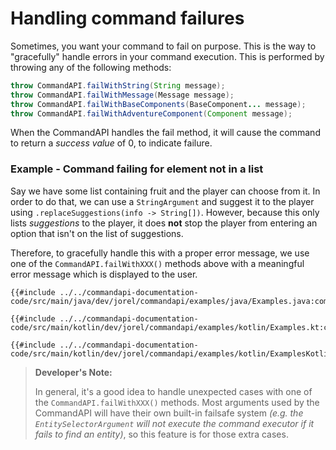 # Handling command failures

Sometimes, you want your command to fail on purpose. This is the way to "gracefully" handle errors in your command execution. This is performed by throwing any of the following methods:

```java
throw CommandAPI.failWithString(String message);
throw CommandAPI.failWithMessage(Message message);
throw CommandAPI.failWithBaseComponents(BaseComponent... message);
throw CommandAPI.failWithAdventureComponent(Component message);
```

When the CommandAPI handles the fail method, it will cause the command to return a _success value_ of 0, to indicate failure.

<div class="example">

### Example - Command failing for element not in a list

Say we have some list containing fruit and the player can choose from it. In order to do that, we can use a `StringArgument` and suggest it to the player using `.replaceSuggestions(info -> String[])`. However, because this only lists _suggestions_ to the player, it does **not** stop the player from entering an option that isn't on the list of suggestions.

Therefore, to gracefully handle this with a proper error message, we use one of the `CommandAPI.failWithXXX()` methods above with a meaningful error message which is displayed to the user.

<div class="multi-pre">

```java,Java
{{#include ../../commandapi-documentation-code/src/main/java/dev/jorel/commandapi/examples/java/Examples.java:commandFailures1}}
```

```kotlin,Kotlin
{{#include ../../commandapi-documentation-code/src/main/kotlin/dev/jorel/commandapi/examples/kotlin/Examples.kt:commandfailures}}
```

```kotlin,Kotlin_DSL
{{#include ../../commandapi-documentation-code/src/main/kotlin/dev/jorel/commandapi/examples/kotlin/ExamplesKotlinDSL.kt:commandfailures}}
```

</div>

</div>

> **Developer's Note:**
>
> In general, it's a good idea to handle unexpected cases with one of the `CommandAPI.failWithXXX()` methods. Most arguments used by the CommandAPI will have their own built-in failsafe system _(e.g. the `EntitySelectorArgument` will not execute the command executor if it fails to find an entity)_, so this feature is for those extra cases.
